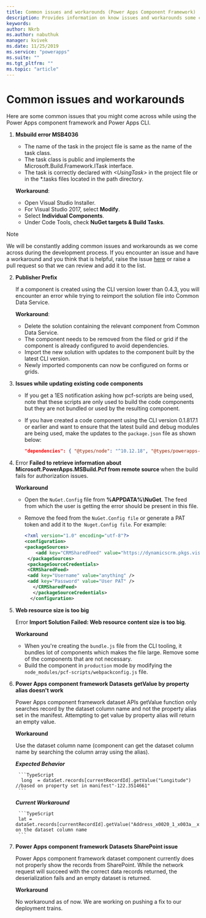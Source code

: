 ```yaml
---
title: Common issues and workarounds (Power Apps Component Framework) | Microsoft Docs
description: Provides information on know issues and workarounds some come across while working with Power Apps component framework and CLI
keywords:
author: Nkrb
ms.author: nabuthuk
manager: kvivek
ms.date: 11/25/2019
ms.service: "powerapps"
ms.suite: ""
ms.tgt_pltfrm: ""
ms.topic: "article"
---
```


# Common issues and workarounds

Here are some common issues that you might come across while using the Power Apps component framework and Power Apps CLI.

1. **Msbuild error MSB4036**

   - The name of the task in the project file is same as the name of the task class.
   - The task class is public and implements the Microsoft.Build.Framework.ITask interface.
   - The task is correctly declared with *\<UsingTask>* in the project file or in the *.tasks files located in the path directory.

    **Workaround**:

    - Open Visual Studio Installer.
    - For Visual Studio 2017, select **Modify**.
    - Select **Individual Components**.
    - Under Code Tools, check **NuGet targets & Build Tasks**.

> [!NOTE]
> We will be constantly adding common issues and workarounds as we come across during the development process. If you encounter an issue and have a workaround and you think that is helpful, raise the issue [here](https://powerusers.microsoft.com/t5/Power-Apps-Component-Framework/bd-p/pa_component_framework) or raise a pull request so that we can review and add it to the list.

2. **Publisher Prefix**

   If a component is created using the CLI version lower than 0.4.3, you will encounter an error while trying to reimport the solution file into Common Data Service. 

   **Workaround**:

    - Delete the solution containing the relevant component from Common Data Service. 
    - The component needs to be removed from the filed or grid if the component is already configured to avoid dependencies.
    - Import the new solution with updates to the component built by the latest CLI version.
    - Newly imported components can now be configured on forms or grids.  

3. **Issues while updating existing code components**

   - If you get a 1ES notification asking how pcf-scripts are being used, note that these scripts are only used to build the code components but they are not bundled or used by the resulting component.
   - If you have created a code component using the CLI version 0.1.817.1 or earlier and want to ensure that the latest build and debug modules are being used, make the updates to the `package.json` file as shown below:
   
      ```JSON
      "dependencies": { "@types/node": "^10.12.18", "@types/powerapps-component-framework": "1.1.0"}, "devDependencies": { "pcf-scripts": "~0", "pcf-start": "~0" } 
      ```

3. Error **Failed to retrieve information about Microsoft.PowerApps.MSBuild.Pcf from remote source <Feed Url>** when the build fails for authorization issues. 

   **Workaround**

   - Open the `NuGet.Config` file from **%APPDATA%\NuGet**. The feed from which the user is getting the error should be present in this file. 
   - Remove the feed from the `NuGet.Config file` or generate a PAT token and add it to the` Nuget.Config file`. For example:

     ```XML
     <?xml version="1.0" encoding="utf-8"?>  
     <configuration>  
     <packageSources>  
         <add key="CRMSharedFeed" value="https://dynamicscrm.pkgs.visualstudio.com/_packaging/CRMSharedFeed/nuget/v3/index.json" />  
      </packageSources>  
      <packageSourceCredentials>  
      <CRMSharedFeed>  
      <add key="Username" value="anything" />  
      <add key="Password" value="User PAT" />  
        </CRMSharedFeed>  
        </packageSourceCredentials>  
       </configuration>
     ```

4. **Web resource size is too big**

   Error  **Import Solution Failed: Web resource content size is too big**.

   **Workaround**

   - When you're creating the `bundle.js` file from the CLI tooling, it bundles lot of components which makes the file large. Remove some of the components that are not necessary.
   - Build the component in `production` mode by modifying the `node_modules/pcf-scripts/webpackconfig.js` file.

5. **Power Apps component framework Datasets getValue by property alias doesn't work**

   Power Apps component framework dataset APIs getValue function only searches record by the dataset column name and not the property alias set in the manifest. Attempting to get value by property alias will return an empty value.

   **Workaround**

   Use the dataset column name (component can get the dataset column name by searching the column array using the alias). 

      ***Expected Behavior*** 

        ```TypeScript
         long  = dataSet.records[currentRecordId].getValue("Longitude") //based on property set in manifest"-122.3514661"
        ```

      ***Current Workaround***

        ```TypeScript
        lat = dataSet.records[currentRecordId].getValue("Address_x0020_1_x003a__x0020_Latitude")//based on the dataset column name
        ```

6. **Power Apps component framework Datasets SharePoint issue**

    Power Apps component framework dataset component currently does not properly show the records from SharePoint. While the network request will succeed with the correct data records returned, the deserialization fails and an empty dataset is returned.

    **Workaround**

    No workaround as of now. We are working on pushing a fix to our deployment trains.

